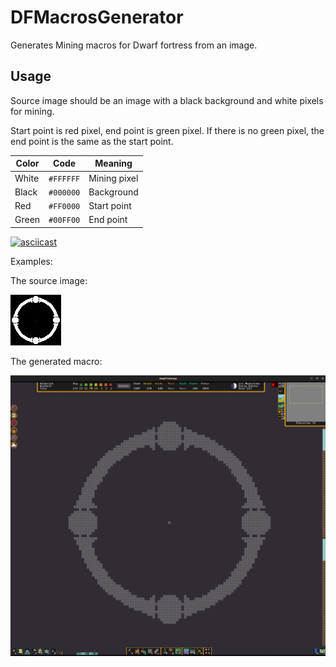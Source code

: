 # DFMacrosGenerator

Generates Mining macros for Dwarf fortress from an image.

## Usage

Source image should be an image with a black background and white pixels for mining.

Start point is red pixel, end point is green pixel. If there is no green pixel, the end point is the same as the start point.

| Color | Code      | Meaning      |
|-------|-----------|--------------|
| White | `#FFFFFF` | Mining pixel |
| Black | `#000000` | Background   |
| Red   | `#FF0000` | Start point  |
| Green | `#00FF00` | End point    |



[![asciicast](https://asciinema.org/a/d4NxunHUXHOgE3KnPoqLuO9Ck.svg)](https://asciinema.org/a/d4NxunHUXHOgE3KnPoqLuO9Ck)

Examples:

The source image:

![](examples/round_with_bubles.bmp)

The generated macro:

![!](examples/result.png)
